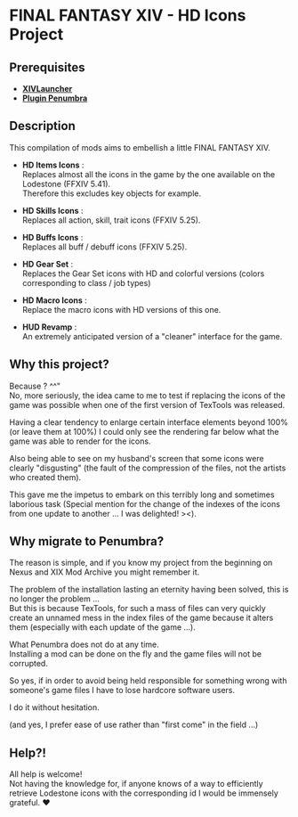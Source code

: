 # FINAL FANTASY XIV - HD Icons Project

## Prerequisites
* **[XIVLauncher](https://github.com/goatcorp/FFXIVQuickLauncher "XIVLauncher")**
* **[Plugin Penumbra](https://github.com/xivdev/Penumbra "Plugin Penumbra")**

## Description
This compilation of mods aims to embellish a little FINAL FANTASY XIV.

* **HD Items Icons** :  
Replaces almost all the icons in the game by the one available on the Lodestone (FFXIV 5.41).  
Therefore this excludes key objects for example.

* **HD Skills Icons** :  
Replaces all action, skill, trait icons (FFXIV 5.25).

* **HD Buffs Icons** :  
Replaces all buff / debuff icons (FFXIV 5.25).

* **HD Gear Set** :  
Replaces the Gear Set icons with HD and colorful versions (colors corresponding to class / job types)

* **HD Macro Icons** :  
Replace the macro icons with HD versions of this one.

* **HUD Revamp** :  
An extremely anticipated version of a "cleaner" interface for the game.

## Why this project?

Because ? ^^"  
No, more seriously, the idea came to me to test if replacing the icons of the game was possible when one of the first version of TexTools was released.  

Having a clear tendency to enlarge certain interface elements beyond 100% (or leave them at 100%) I could only see the rendering far below what the game was able to render for the icons.  

Also being able to see on my husband's screen that some icons were clearly "disgusting" (the fault of the compression of the files, not the artists who created them).  

This gave me the impetus to embark on this terribly long and sometimes laborious task (Special mention for the change of the indexes of the icons from one update to another ... I was delighted! ><).

## Why migrate to Penumbra?
The reason is simple, and if you know my project from the beginning on Nexus and XIX Mod Archive you might remember it.  

The problem of the installation lasting an eternity having been solved, this is no longer the problem ...  
But this is because TexTools, for such a mass of files can very quickly create an unnamed mess in the index files of the game because it alters them (especially with each update of the game ...).  

What Penumbra does not do at any time.  
Installing a mod can be done on the fly and the game files will not be corrupted.  

So yes, if in order to avoid being held responsible for something wrong with someone's game files I have to lose hardcore software users.  

I do it without hesitation.  

(and yes, I prefer ease of use rather than "first come" in the field ...)

## Help?!
All help is welcome!  
Not having the knowledge for, if anyone knows of a way to efficiently retrieve Lodestone icons with the corresponding id I would be immensely grateful. ♥